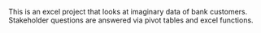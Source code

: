 This is an excel project that looks at imaginary data of bank customers. Stakeholder questions are answered via pivot tables and excel functions.
